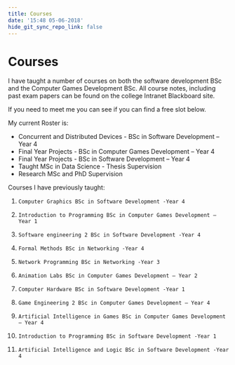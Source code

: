 ```yaml
---
title: Courses
date: '15:48 05-06-2018'
hide_git_sync_repo_link: false
---
```


# Courses
 

I have taught a number of courses on both the software development BSc and the Computer Games Development BSc.  All course notes, including past exam papers can be found on the college Intranet Blackboard site.

If you need to meet me you can see if you can find a free slot below.

My current Roster is:

* Concurrent and Distributed Devices - BSc in Software Development – Year 4
* Final Year Projects - BSc in Computer Games Development – Year 4
* Final Year Projects - BSc in Software Development – Year 4
* Taught MSc in Data Science - Thesis Supervision 
* Research MSc and PhD Supervision

Courses I have previously taught:

1.     Computer Graphics BSc in Software Development -Year 4
2.     Introduction to Programming BSc in Computer Games Development – Year 1
3.     Software engineering 2 BSc in Software Development -Year 4
4.     Formal Methods BSc in Networking -Year 4
5.     Network Programming BSc in Networking -Year 3
6.     Animation Labs BSc in Computer Games Development – Year 2
7.     Computer Hardware BSc in Software Development -Year 1
8.     Game Engineering 2 BSc in Computer Games Development – Year 4
9.     Artificial Intelligence in Games BSc in Computer Games Development – Year 4
10.     Introduction to Programming BSc in Software Development -Year 1
11.     Artificial Intelligence and Logic BSc in Software Development -Year 4

